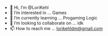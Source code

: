 - 👋 Hi, I’m @LoriKehl
- 👀 I’m interested in ... Games  
- 🌱 I’m currently learning ... Progaming Logic 
- 💞️ I’m looking to collaborate on ... idk 
- 📫 How to reach me ... lorikehldm@gmail.com

<!---
LoriKehl/LoriKehl is a ✨ special ✨ repository because its `README.md` (this file) appears on your GitHub profile.
You can click the Preview link to take a look at your changes.
--->
